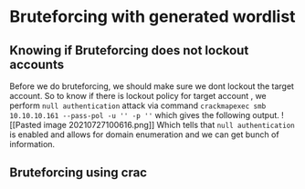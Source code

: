# Bruteforcing with generated wordlist
## Knowing if Bruteforcing does not lockout accounts
Before we do bruteforcing, we should make sure we dont lockout the target account.
So to know if there is lockout policy for target account , we perform `null authentication` attack via command `crackmapexec smb 10.10.10.161 --pass-pol -u '' -p ''` which gives the following output.
![[Pasted image 20210727100616.png]]
Which tells that `null authentication` is enabled and allows for domain enumeration and we can get bunch of information. 
## Bruteforcing using crac




